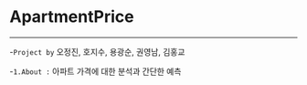 # ApartmentPrice
-------
-```Project by``` 오정진, 호지수, 용광순, 권영남, 김홍교


-```1.About :``` 아파트 가격에 대한 분석과 간단한 예측
